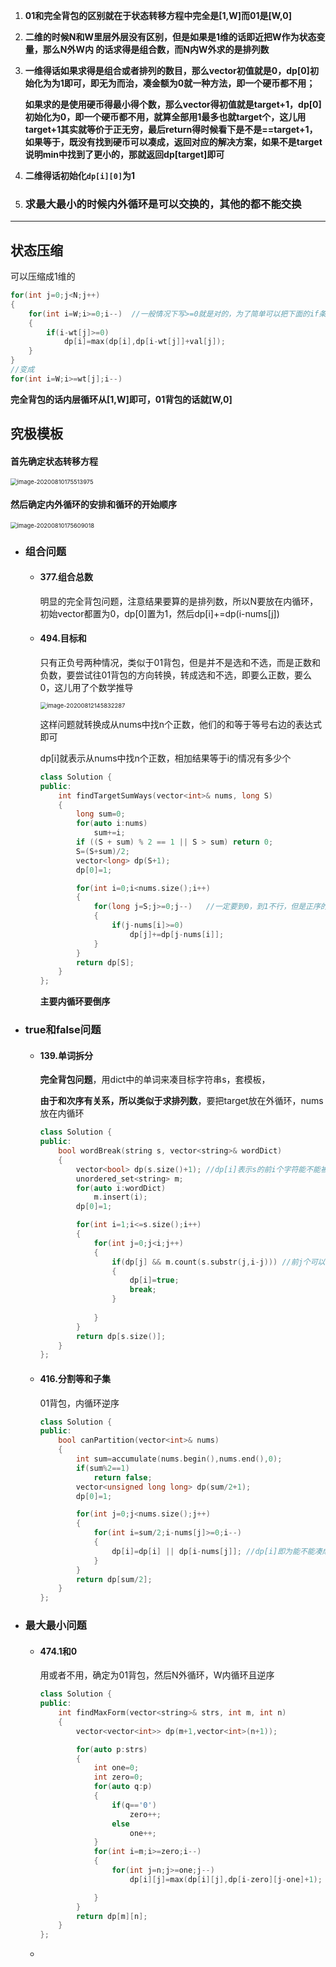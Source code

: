 1. **01和完全背包的区别就在于状态转移方程中完全是[1,W]而01是[W,0]**

2. **二维的时候N和W里层外层没有区别，但是如果是1维的话即近把W作为状态变量，那么N外W内 的话求得是组合数，而N内W外求的是排列数**

3. **一维得话如果求得是组合或者排列的数目，那么vector初值就是0，dp[0]初始化为为1即可，即无为而治，凑金额为0就一种方法，即一个硬币都不用；**

   **如果求的是使用硬币得最小得个数，那么vector得初值就是target+1，dp[0]初始化为0，即一个硬币都不用，就算全部用1最多也就target个，这儿用target+1其实就等价于正无穷，最后return得时候看下是不是==target+1，如果等于，既没有找到硬币可以凑成，返回对应的解决方案，如果不是target说明min中找到了更小的，那就返回dp[target]即可**

4. **二维得话初始化`dp[i][0]`为1**

5. ### **求最大最小的时候内外循环是可以交换的，其他的都不能交换**

---

## 状态压缩

可以压缩成1维的

```c++
for(int j=0;j<N;j++)
{
    for(int i=W;i>=0;i--)  //一般情况下写>=0就是对的，为了简单可以把下面的if条件放到for里
    {
        if(i-wt[j]>=0)
            dp[i]=max(dp[i],dp[i-wt[j]]+val[j]);
    }
}
//变成
for(int i=W;i>=wt[j];i--)
```

**完全背包的话内层循环从[1,W]即可，01背包的话就[W,0]**



## 究极模板

#### 首先确定状态转移方程

<img src="image/image-20200810175513975.png" alt="image-20200810175513975" style="zoom: 67%;" />

#### 然后确定内外循环的安排和循环的开始顺序

<img src="image/image-20200810175609018.png" alt="image-20200810175609018" style="zoom:67%;" />

- ### 组合问题

  - #### **377.组合总数**

    明显的完全背包问题，注意结果要算的是排列数，所以N要放在内循环，初始vector都置为0，dp[0]置为1，然后dp[i]+=dp(i-nums[j])

  - #### **494.目标和**

    只有正负号两种情况，类似于01背包，但是并不是选和不选，而是正数和负数，要尝试往01背包的方向转换，转成选和不选，即要么正数，要么0，这儿用了个数学推导

    <img src="image/image-20200812145832287.png" alt="image-20200812145832287" style="zoom:67%;" />

    

    这样问题就转换成从nums中找n个正数，他们的和等于等号右边的表达式即可

    dp[i]就表示从nums中找n个正数，相加结果等于i的情况有多少个

    ```c++
    class Solution {
    public:
        int findTargetSumWays(vector<int>& nums, long S) 
        {
            long sum=0;
            for(auto i:nums)
                sum+=i;
            if ((S + sum) % 2 == 1 || S > sum) return 0;
            S=(S+sum)/2;
            vector<long> dp(S+1);
            dp[0]=1;
    
            for(int i=0;i<nums.size();i++)
            {
                for(long j=S;j>=0;j--)   //一定要到0，到1不行，但是正序的时候从1开始
                {
                    if(j-nums[i]>=0)
                        dp[j]+=dp[j-nums[i]];                            
                }
            }
            return dp[S];
        }
    };
    ```
    
    **主要内循环要倒序**

- ### **true和false问题**

  - #### **139.单词拆分**

    **完全背包问题**，用dict中的单词来凑目标字符串s，套模板，

    **由于和次序有关系，所以类似于求排列数**，要把target放在外循环，nums放在内循环

    ```c++
    class Solution {
    public:
        bool wordBreak(string s, vector<string>& wordDict) 
        {
            vector<bool> dp(s.size()+1); //dp[i]表示s的前i个字符能不能被wordDict里的字符串构成
            unordered_set<string> m; 
            for(auto i:wordDict)
                m.insert(i);
            dp[0]=1;
    
            for(int i=1;i<=s.size();i++)
            {
                for(int j=0;j<i;j++)
                {
                    if(dp[j] && m.count(s.substr(j,i-j))) //前j个可以，同时后面的i-j个也可以，那么前i就可以
                    {
                        dp[i]=true;
                        break;
                    }
                        
                }
            }
            return dp[s.size()];
        }
    };
    ```

  - #### **416.分割等和子集**

    01背包，内循环逆序
    
    ```c++
    class Solution {
    public:
        bool canPartition(vector<int>& nums) 
        {
            int sum=accumulate(nums.begin(),nums.end(),0);
            if(sum%2==1)
                return false;
            vector<unsigned long long> dp(sum/2+1);
            dp[0]=1;
    
            for(int j=0;j<nums.size();j++)
            {
                for(int i=sum/2;i-nums[j]>=0;i--)
                {
                    dp[i]=dp[i] || dp[i-nums[j]]; //dp[i]即为能不能凑成和为i
                }
            }
            return dp[sum/2];
        }
    };
    ```

- ### **最大最小问题**

  - #### **474.1和0**
  
    用或者不用，确定为01背包，然后N外循环，W内循环且逆序
  
    ```c++
    class Solution {
    public:
        int findMaxForm(vector<string>& strs, int m, int n) 
        {
            vector<vector<int>> dp(m+1,vector<int>(n+1));
    
            for(auto p:strs)
            {
                int one=0;
                int zero=0;
                for(auto q:p)
                {
                    if(q=='0')
                        zero++;
                    else
                        one++;
                }
                for(int i=m;i>=zero;i--) 
                {
                    for(int j=n;j>=one;j--)
                        dp[i][j]=max(dp[i][j],dp[i-zero][j-one]+1); //dp[i-zero][j-one]即为i-zero个0和j-one个1可以拼出的最大字符串的数量，而现在i和j比他们多了zero个0和one个1，那么就可以拼成当前遍历到的这个字符串，所以个数加1
    
                }
            }
            return dp[m][n];                                
        }
    };
    ```
  
  - 

